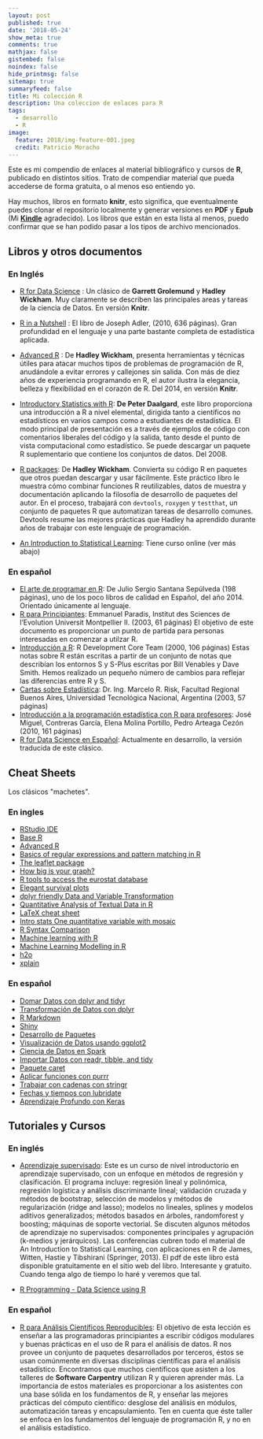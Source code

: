 ```yaml
---
layout: post
published: true
date: '2018-05-24'
show_meta: true
comments: true
mathjax: false
gistembed: false
noindex: false
hide_printmsg: false
sitemap: true
summaryfeed: false
title: Mi colección R
description: Una coleccion de enlaces para R
tags:
  - desarrollo
  - R
image:
  feature: 2018/img-feature-001.jpeg
  credit: Patricio Moracho
---
```


Este es mi compendio de enlaces al material bibliográfico y cursos de **R**,
publicado en distintos sitios. Trato de compendiar material que pueda accederse
de forma gratuita, o al menos eso entiendo yo.

Hay muchos, libros en formato **knitr**, esto significa, que eventualmente
puedes clonar el repositorio localmente y generar versiones en **PDF** y
**Epub** (Mi **[Kindle]** agradecido). Los libros que están en esta lista al
menos, puedo confirmar que se han podido pasar a los tipos de archivo
mencionados.


## Libros y otros documentos

### En Inglés


+ [R for Data Science] : Un clásico de **Garrett Grolemund** y **Hadley Wickham**. Muy claramente se describen las principales areas y tareas de la ciencia de Datos. En versión **Knitr**.
+ [R in a Nutshell] : El libro de Joseph Adler, (2010, 636 páginas). Gran profundidad en el lenguaje y una parte bastante completa de estadística aplicada.

+ [Advanced R] : De **Hadley Wickham**, presenta herramientas y
  técnicas útiles para atacar muchos tipos de problemas de programación de R,
  anudándole a evitar errores y callejones sin salida. Con más de diez años de
  experiencia programando en R, el autor ilustra la elegancia, belleza y
  flexibilidad en el corazón de R. Del 2014, en versión **Knitr**. 

+ [Introductory Statistics with R](http://www.academia.dk/BiologiskAntropologi/Epidemiologi/PDF/Introductory_Statistics_with_R__2nd_ed.pdf): **De Peter Daalgard**, este libro proporciona una introducción a R a nivel elemental, dirigida tanto a científicos no estadísticos en varios campos como a estudiantes de estadística. El modo principal de presentación es a través de ejemplos de código con comentarios liberales del código y la salida, tanto desde el punto de vista computacional como estadístico. Se puede descargar un paquete R suplementario que contiene los conjuntos de datos. Del 2008.
+ [R packages](http://r-pkgs.had.co.nz/): De **Hadley Wickham**. Convierta su código R en paquetes que otros puedan descargar y usar fácilmente. Este práctico libro le muestra cómo combinar funciones R reutilizables, datos de muestra y documentación aplicando la filosofía de desarrollo de paquetes del autor. En el proceso, trabajará con `devtools`, `roxygen` y `testthat`, un conjunto de paquetes R que automatizan tareas de desarrollo comunes. Devtools resume las mejores prácticas que Hadley ha aprendido durante años de trabajar con este lenguaje de programación.
+ [An Introduction to Statistical Learning](http://www-bcf.usc.edu/~gareth/ISL/ISLR%20Seventh%20Printing.pdf): Tiene curso online (ver más abajo)

### En español

+ [El arte de programar en R](https://cran.r-project.org/doc/contrib/Santana_El_arte_de_programar_en_R.pdf): De Julio Sergio Santana Sepúlveda (198 páginas), uno de los poco libros de calidad en Español, del año 2014. Orientado únicamente al lenguaje.
+ [R para Principiantes](https://cran.r-project.org/doc/contrib/rdebuts_es.pdf): Emmanuel Paradis, Institut des Sciences de l’Evolution Universit Montpellier II. (2003, 61 páginas) El objetivo de este documento es proporcionar un punto de partida para personas interesadas en comenzar a utilzar R. 
+ [Introducción a R](https://cran.r-project.org/doc/contrib/R-intro-1.1.0-espanol.1.pdf): R Development Core Team (2000, 106 páginas) Estas notas sobre R están escritas a partir de un conjunto de notas que describían los entornos S y S-Plus escritas por Bill Venables y Dave Smith. Hemos realizado un pequeño número de cambios para reflejar las diferencias entre R y S.	
+ [Cartas sobre Estadística](https://cran.r-project.org/doc/contrib/Risk-Cartas-sobre-Estadistica.pdf): Dr. Ing. Marcelo R. Risk, Facultad Regional Buenos Aires, Universidad Tecnológica Nacional, Argentina (2003, 57 páginas)
+ [Introducción a la programación estadística con R para profesores](http://www.ugr.es/~batanero/pages/ARTICULOS/libroR.pdf): José Miguel, Contreras García, Elena Molina Portillo, Pedro Arteaga Cezón (2010, 161 páginas)
+ [R for Data Science en Español](https://es.r4ds.hadley.nz/): Actualmente en desarrollo, la versión traducida de este clásico. 

## Cheat Sheets

Los clásicos "machetes".

### En ingles

+ [RStudio IDE](https://github.com/rstudio/cheatsheets/raw/master/rstudio-ide.pdf)
+ [Base R](http://github.com/rstudio/cheatsheets/raw/master/base-r.pdf)
+ [Advanced R](https://www.rstudio.com/wp-content/uploads/2016/02/advancedR.pdf)
+ [Basics of regular expressions and pattern matching in R ](https://www.rstudio.com/wp-content/uploads/2016/09/RegExCheatsheet.pdf)
+ [The leaflet package](https://github.com/rstudio/cheatsheets/raw/master/leaflet.pdf)
+ [How big is your graph?](https://github.com/rstudio/cheatsheets/raw/master/how-big-is-your-graph.pdf)
+ [R tools to access the eurostat database](https://github.com/rstudio/cheatsheets/raw/master/eurostat.pdf)
+ [Elegant survival plots](https://github.com/rstudio/cheatsheets/raw/master/eurostat.pdf)
+ [dplyr friendly Data and Variable Transformation](http://github.com/rstudio/cheatsheets/raw/master/sjmisc.pdf)
+ [Quantitative Analysis of Textual Data in R](https://github.com/rstudio/cheatsheets/raw/master/quanteda.pdf)
+ [LaTeX cheat sheet](https://wch.github.io/latexsheet/latexsheet-a4.pdf)
+ [Intro stats One quantitative variable with mosaic](https://github.com/rstudio/cheatsheets/raw/master/mosaic.pdf)
+ [R Syntax Comparison](https://github.com/rstudio/cheatsheets/raw/master/syntax.pdf)
+ [Machine learning with R](https://github.com/rstudio/cheatsheets/raw/master/mlr.pdf)
+ [Machine Learning Modelling in R](https://github.com/rstudio/cheatsheets/raw/master/Machine%20Learning%20Modelling%20in%20R.pdf)
+ [h2o](https://github.com/rstudio/cheatsheets/raw/master/h2o.pdf)
+ [xplain](https://github.com/rstudio/cheatsheets/raw/master/xplain.pdf)

### En español

+ [Domar Datos con dplyr and tidyr](https://github.com/rstudio/cheatsheets/raw/master/translations/spanish/data-wrangling-cheatsheet_Spanish.pdf)
+ [Transformación de Datos con dplyr](https://github.com/rstudio/cheatsheets/raw/master/translations/spanish/data-transformation_Spanish.pdf)
+ [R Markdown](https://github.com/rstudio/cheatsheets/raw/master/translations/spanish/rmarkdown_Spanish.pdf)
+ [Shiny](https://github.com/rstudio/cheatsheets/raw/master/translations/spanish/shiny_Spanish.pdf)
+ [Desarrollo de Paquetes](https://github.com/rstudio/cheatsheets/raw/master/translations/spanish/devtools-cheatsheet_Spanish.pdf)
+ [Visualización de Datos usando ggplot2](https://github.com/rstudio/cheatsheets/raw/master/translations/spanish/ggplot2.pdf)
+ [Ciencia de Datos en Spark](https://github.com/rstudio/cheatsheets/raw/master/translations/spanish/sparklyrSpanish.pdf)
+ [Importar Datos con readr, tibble, and tidy](https://github.com/rstudio/cheatsheets/raw/master/translations/spanish/data-import-cheatsheet_Spanish.pdf)
+ [Paquete caret](https://github.com/rstudio/cheatsheets/raw/master/translations/spanish/caret-cheatsheet_Spanish.pdf)
+ [Aplicar funciones con purrr](https://github.com/rstudio/cheatsheets/raw/master/translations/spanish/purrr_COrtega_Spanish.pdf)
+ [Trabajar con cadenas con stringr](https://github.com/rstudio/cheatsheets/raw/master/translations/spanish/strings_Spanish.pdf)
+ [Fechas y tiempos con lubridate](https://github.com/rstudio/cheatsheets/raw/master/translations/spanish/lubridate_Spanish.pdf)
+ [Aprendizaje Profundo con Keras](https://github.com/rstudio/cheatsheets/raw/master/translations/spanish/keras_Spanish.pdf)

## Tutoriales y Cursos

### En inglés

+ [Aprendizaje supervisado](https://lagunita.stanford.edu/courses/HumanitiesSciences/StatLearning/Winter2016/about?fbclid=IwAR1wNXaXvBwA-XqH3l1b6fBQTLopGMcO5fEa_IhJ2cJy02FbELvs6XZ4_0k):
  Este es un curso de nivel introductorio
  en aprendizaje supervisado, con un enfoque en métodos de regresión y
  clasificación. El programa incluye: regresión lineal y polinómica, regresión
  logística y análisis discriminante lineal; validación cruzada y métodos de
  bootstrap, selección de modelos y métodos de regularización (ridge and
  lasso); modelos no lineales, splines y modelos aditivos generalizados;
  métodos basados en árboles, randomforest y boosting; máquinas de soporte
  vectorial. Se discuten algunos métodos de aprendizaje no supervisados:
  componentes principales y agrupación (k-medios y jerárquicos). Las
  conferencias cubren todo el material de An Introduction to Statistical
  Learning, con aplicaciones en R de James, Witten, Hastie y Tibshirani
  (Springer, 2013). El pdf de este libro está disponible gratuitamente en el
  sitio web del libro. Interesante y gratuito. Cuando tenga algo de tiempo lo
  haré y veremos que tal.

+ [R Programming - Data Science using R](https://www.udemy.com/r-programming-h/learn/lecture/13681704#overview)


### En español

+ [R para Análisis Científicos Reproducibles](https://swcarpentry.github.io/r-novice-gapminder-es/):
El objetivo de esta lección es enseñar a las programadoras principiantes a
escribir códigos modulares y buenas prácticas en el uso de R para el análisis de
datos. R nos provee un conjunto de paquetes desarrollados por terceros, éstos se
usan comúnmente en diversas disciplinas científicas para el análisis
estadístico. Encontramos que muchos científicos que asisten a los talleres de
**Software Carpentry** utilizan R y quieren aprender más. La importancia de estos
materiales es proporcionar a los asistentes con una base sólida en los
fundamentos de R, y enseñar las mejores prácticas del cómputo científico:
desglose del análisis en módulos, automatización tareas y encapsulamiento. Ten
en cuenta que éste taller se enfoca en los fundamentos del lenguaje de
programación R, y no en el análisis estadístico.

[R for Data Science]:https://r4ds.had.co.nz/
[kindle]:/2016/2016-12-26-mi-vida-despues-del-kindle.md
[R in a Nutshell]:https://visualization.sites.clemson.edu/reu/resources/RText.pdf
[Advanced R]:http://adv-r.had.co.nz
